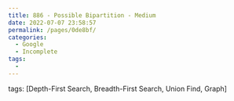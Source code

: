 ```yaml
---
title: 886 - Possible Bipartition - Medium
date: 2022-07-07 23:58:57
permalink: /pages/0de8bf/
categories:
  - Google
  - Incomplete
tags:
  - 
---
```

tags: [Depth-First Search, Breadth-First Search, Union Find, Graph]